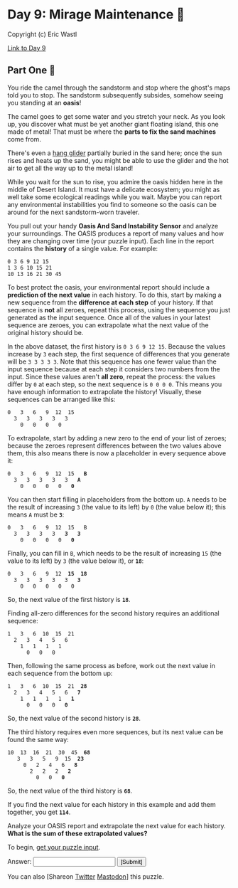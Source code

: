 
<h1>Day 9: Mirage Maintenance 🎄</h1><p>Copyright (c) Eric Wastl</p><a href=https://adventofcode.com/2023/day/9>Link to Day 9</a><h2>Part One 🎁</h2><p>You ride the camel through the sandstorm and stop where the ghost's maps told you to stop. <span title="The sound of a sandstorm slowly settling.">The sandstorm subsequently subsides, somehow seeing you standing at an <b>oasis</b>!</span></p>
<p>The camel goes to get some water and you stretch your neck. As you look up, you discover what must be yet another giant floating island, this one made of metal! That must be where the <b>parts to fix the sand machines</b> come from.</p>
<p>There's even a <a href="https://en.wikipedia.org/wiki/Hang_gliding" target="_blank">hang glider</a> partially buried in the sand here; once the sun rises and heats up the sand, you might be able to use the glider and the hot air to get all the way up to the metal island!</p>
<p>While you wait for the sun to rise, you admire the oasis hidden here in the middle of Desert Island. It must have a delicate ecosystem; you might as well take some ecological readings while you wait. Maybe you can report any environmental instabilities you find to someone so the oasis can be around for the next sandstorm-worn traveler.</p>
<p>You pull out your handy <b>Oasis And Sand Instability Sensor</b> and analyze your surroundings. The OASIS produces a report of many values and how they are changing over time (your puzzle input). Each line in the report contains the <b>history</b> of a single value. For example:</p>
<pre><code>0 3 6 9 12 15
1 3 6 10 15 21
10 13 16 21 30 45
</code></pre>
<p>To best protect the oasis, your environmental report should include a <b>prediction of the next value</b> in each history. To do this, start by making a new sequence from the <b>difference at each step</b> of your history. If that sequence is <b>not</b> all zeroes, repeat this process, using the sequence you just generated as the input sequence. Once all of the values in your latest sequence are zeroes, you can extrapolate what the next value of the original history should be.</p>
<p>In the above dataset, the first history is <code>0 3 6 9 12 15</code>. Because the values increase by <code>3</code> each step, the first sequence of differences that you generate will be <code>3 3 3 3 3</code>. Note that this sequence has one fewer value than the input sequence because at each step it considers two numbers from the input. Since these values aren't <b>all zero</b>, repeat the process: the values differ by <code>0</code> at each step, so the next sequence is <code>0 0 0 0</code>. This means you have enough information to extrapolate the history! Visually, these sequences can be arranged like this:</p>
<pre><code>0   3   6   9  12  15
  3   3   3   3   3
    0   0   0   0
</code></pre>
<p>To extrapolate, start by adding a new zero to the end of your list of zeroes; because the zeroes represent differences between the two values above them, this also means there is now a placeholder in every sequence above it:<p>
<pre><code>0   3   6   9  12  15   <b>B</b>
  3   3   3   3   3   <b>A</b>
    0   0   0   0   <b>0</b>
</code></pre>
<p>You can then start filling in placeholders from the bottom up. <code>A</code> needs to be the result of increasing <code>3</code> (the value to its left) by <code>0</code> (the value below it); this means <code>A</code> must be <code><b>3</b></code>:</p>
<pre><code>0   3   6   9  12  15   B
  3   3   3   3   <b>3</b>   <b>3</b>
    0   0   0   0   <b>0</b>
</code></pre>
<p>Finally, you can fill in <code>B</code>, which needs to be the result of increasing <code>15</code> (the value to its left) by <code>3</code> (the value below it), or <code><b>18</b></code>:</p>
<pre><code>0   3   6   9  12  <b>15</b>  <b>18</b>
  3   3   3   3   3   <b>3</b>
    0   0   0   0   0
</code></pre>
<p>So, the next value of the first history is <code><b>18</b></code>.</p>
<p>Finding all-zero differences for the second history requires an additional sequence:</p>
<pre><code>1   3   6  10  15  21
  2   3   4   5   6
    1   1   1   1
      0   0   0
</code></pre>
<p>Then, following the same process as before, work out the next value in each sequence from the bottom up:</p>
<pre><code>1   3   6  10  15  21  <b>28</b>
  2   3   4   5   6   <b>7</b>
    1   1   1   1   <b>1</b>
      0   0   0   <b>0</b>
</code></pre>
<p>So, the next value of the second history is <code><b>28</b></code>.</p>
<p>The third history requires even more sequences, but its next value can be found the same way:</p>
<pre><code>10  13  16  21  30  45  <b>68</b>
   3   3   5   9  15  <b>23</b>
     0   2   4   6   <b>8</b>
       2   2   2   <b>2</b>
         0   0   <b>0</b>
</code></pre>
<p>So, the next value of the third history is <code><b>68</b></code>.</p>
<p>If you find the next value for each history in this example and add them together, you get <code><b>114</b></code>.</p>
<p>Analyze your OASIS report and extrapolate the next value for each history. <b>What is the sum of these extrapolated values?</b></p>

<p>To begin, <a href="9/input" target="_blank">get your puzzle input</a>.</p>
<form method="post" action="9/answer"><input type="hidden" name="level" value="1"/><p>Answer: <input type="text" name="answer" autocomplete="off"/> <input type="submit" value="[Submit]"/></p></form>
<p>You can also <span class="share">[Share<span class="share-content">on
  <a href="https://twitter.com/intent/tweet?text=%22Mirage+Maintenance%22+%2D+Day+9+%2D+Advent+of+Code+2023&amp;url=https%3A%2F%2Fadventofcode%2Ecom%2F2023%2Fday%2F9&amp;related=ericwastl&amp;hashtags=AdventOfCode" target="_blank">Twitter</a>
  <a href="javascript:void(0);" onclick="var ms; try{ms=localStorage.getItem('mastodon.server')}finally{} if(typeof ms!=='string')ms=''; ms=prompt('Mastodon Server?',ms); if(typeof ms==='string' && ms.length){this.href='https://'+ms+'/share?text=%22Mirage+Maintenance%22+%2D+Day+9+%2D+Advent+of+Code+2023+%23AdventOfCode+https%3A%2F%2Fadventofcode%2Ecom%2F2023%2Fday%2F9';try{localStorage.setItem('mastodon.server',ms);}finally{}}else{return false;}" target="_blank">Mastodon</a
></span>]</span> this puzzle.</p>
